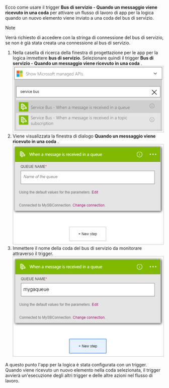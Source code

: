 Ecco come usare il trigger **Bus di servizio - Quando un messaggio viene ricevuto in una coda** per attivare un flusso di lavoro di app per la logica quando un nuovo elemento viene inviato a una coda del bus di servizio.  

> [!NOTE]
> Verrà richiesto di accedere con la stringa di connessione del bus di servizio, se non è già stata creata una connessione al bus di servizio.  
> 
> 

1. Nella casella di ricerca della finestra di progettazione per le app per la logica immettere **bus di servizio**. Selezionare quindi il trigger **Bus di servizio - Quando un messaggio viene ricevuto in una coda** .  
   ![Immagine del trigger di bus di servizio 1](./media/connectors-create-api-servicebus/trigger-1.png)   
2. Viene visualizzata la finestra di dialogo **Quando un messaggio viene ricevuto in una coda** .  
   ![Immagine del trigger di bus di servizio 2](./media/connectors-create-api-servicebus/trigger-2.png)   
3. Immettere il nome della coda del bus di servizio da monitorare attraverso il trigger.   
   ![Immagine del trigger di bus di servizio 3](./media/connectors-create-api-servicebus/trigger-3.png)   

A questo punto l'app per la logica è stata configurata con un trigger. Quando viene ricevuto un nuovo elemento nella coda selezionata, il trigger avvierà un'esecuzione degli altri trigger e delle altre azioni nel flusso di lavoro.    



<!--HONumber=Nov16_HO3-->


